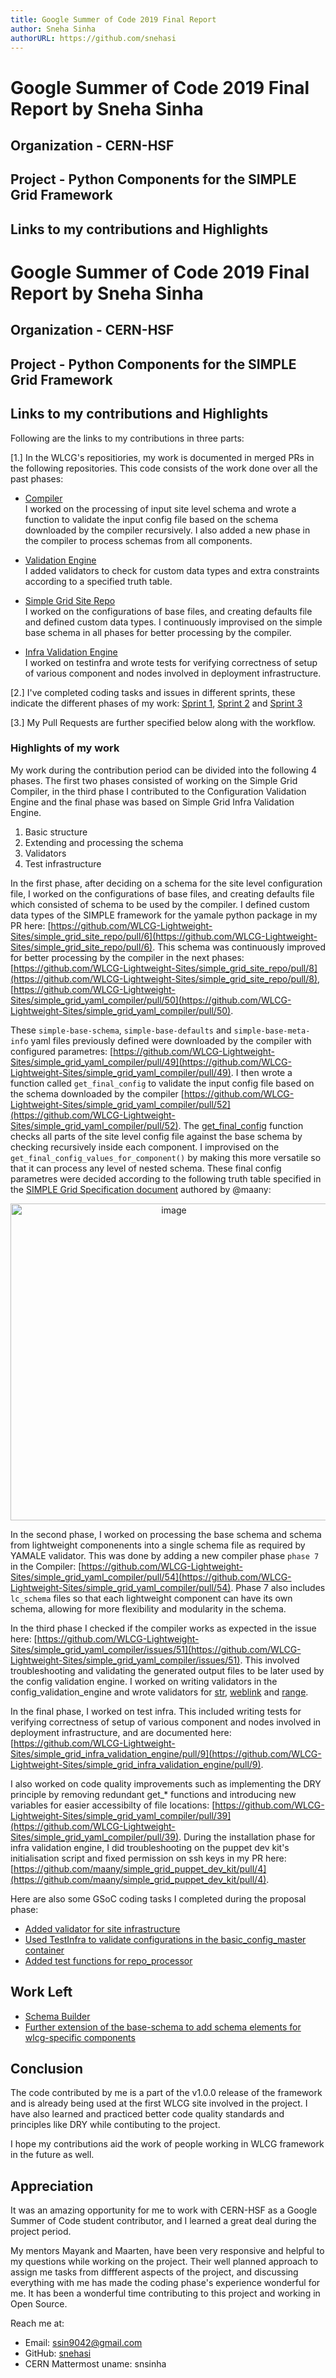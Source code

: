 ```yaml
---
title: Google Summer of Code 2019 Final Report
author: Sneha Sinha
authorURL: https://github.com/snehasi
---
```



# Google Summer of Code 2019 Final Report by Sneha Sinha

## Organization - CERN-HSF

## Project - Python Components for the SIMPLE Grid Framework

## Links to my contributions and Highlights

<!--truncate-->

# Google Summer of Code 2019 Final Report by Sneha Sinha

## Organization - CERN-HSF

## Project - Python Components for the SIMPLE Grid Framework

## Links to my contributions and Highlights
Following are the links to my contributions in three parts:

[1.] In the WLCG's repositiories, my work is documented in merged PRs in the following repositories. This code consists of the work done over all the past phases:

  * [Compiler](https://github.com/WLCG-Lightweight-Sites/simple_grid_yaml_compiler) <br />
I worked on the processing of input site level schema and wrote a function to validate the input config file based on the schema downloaded by the compiler recursively. I also added a new phase in the compiler to process schemas from all components.
  
  * [Validation Engine](https://github.com/WLCG-Lightweight-Sites/wlcg_lightweight_site_config_validation_engine) <br />
I added validators to check for custom data types and extra constraints according to a specified truth table.

  * [Simple Grid Site Repo](https://github.com/WLCG-Lightweight-Sites/simple_grid_site_repo) <br />
I worked on the configurations of base files, and creating defaults file and defined custom data types. I continuously improvised on the simple base schema in all phases for better processing by the compiler.

  * [Infra Validation Engine](https://github.com/WLCG-Lightweight-Sites/simple_grid_infra_validation_engine) <br />
I worked on testinfra and wrote tests for verifying correctness of setup of various component and nodes involved in deployment infrastructure.

[2.] I've completed coding tasks and issues in different sprints, these indicate the different phases of my work: [Sprint 1](https://github.com/orgs/WLCG-Lightweight-Sites/projects/2#column-4705944), [Sprint 2](https://github.com/orgs/WLCG-Lightweight-Sites/projects/3#column-5888982) and [Sprint 3](https://github.com/orgs/WLCG-Lightweight-Sites/projects/4#column-6135088) 

[3.] My Pull Requests are further specified below along with the workflow.

### Highlights of my work 
My work during the contribution period can be divided into the following 4 phases. The first two phases consisted of working on the Simple Grid Compiler, in the third phase I contributed to the Configuration Validation Engine and the final phase was based on Simple Grid Infra Validation Engine. <br>

1. Basic structure
2. Extending and processing the schema 
3. Validators
4. Test infrastructure

In the first phase, after deciding on a schema for the site level configuration file, I worked on the configurations of base files, and creating defaults file which consisted of schema to be used by the compiler. I defined custom data types of the SIMPLE framework for the yamale python package in my PR here: [https://github.com/WLCG-Lightweight-Sites/simple_grid_site_repo/pull/6](https://github.com/WLCG-Lightweight-Sites/simple_grid_site_repo/pull/6). This schema was continuously improved for better processing by the compiler in the next phases: [https://github.com/WLCG-Lightweight-Sites/simple_grid_site_repo/pull/8](https://github.com/WLCG-Lightweight-Sites/simple_grid_site_repo/pull/8), [https://github.com/WLCG-Lightweight-Sites/simple_grid_yaml_compiler/pull/50](https://github.com/WLCG-Lightweight-Sites/simple_grid_yaml_compiler/pull/50).

These `simple-base-schema`, `simple-base-defaults` and `simple-base-meta-info` yaml files previously defined were downloaded by the compiler with configured parametres: [https://github.com/WLCG-Lightweight-Sites/simple_grid_yaml_compiler/pull/49](https://github.com/WLCG-Lightweight-Sites/simple_grid_yaml_compiler/pull/49). I then wrote a function called `get_final_config` to validate the input config file based on the schema downloaded by the compiler [https://github.com/WLCG-Lightweight-Sites/simple_grid_yaml_compiler/pull/52](https://github.com/WLCG-Lightweight-Sites/simple_grid_yaml_compiler/pull/52). The [get_final_config](https://github.com/snehasi/simple_grid_yaml_compiler/blob/fbfc1fd64a0564760de90ed03477bd09d51dcd84/compiler/processor_config_schemas.py#L98) function checks all parts of the site level config file against the base schema by checking recursively inside each component. I improvised on the `get_final_config_values_for_component()` by making this more versatile so that it can process any level of nested schema. These final config parametres were decided according to the following truth table specified in the [SIMPLE Grid Specification document](https://docs.google.com/document/d/1yp_96UXcwNO49cktnHtT61iNmTO0RgrSQukuNYqACpM/edit#) authored by @maany:

<p align="center">
<img width="507" alt="image" src="https://user-images.githubusercontent.com/22666460/63646478-fbceb200-c702-11e9-8088-cf0d77a5ffc1.png">
</p>

In the second phase, I worked on processing the base schema and schema from lightweight componenents into a single schema file as required by YAMALE validator. This was done by adding a new compiler phase `phase 7` in the Compiler: [https://github.com/WLCG-Lightweight-Sites/simple_grid_yaml_compiler/pull/54](https://github.com/WLCG-Lightweight-Sites/simple_grid_yaml_compiler/pull/54). Phase 7 also includes `lc_schema` files so that each lightweight component can have its own schema, allowing for more flexibility and modularity in the schema.

In the third phase I checked if the compiler works as expected in the issue here: [https://github.com/WLCG-Lightweight-Sites/simple_grid_yaml_compiler/issues/51](https://github.com/WLCG-Lightweight-Sites/simple_grid_yaml_compiler/issues/51). This involved troubleshooting and validating the generated output files to be later used by the config validation engine. I worked on writing validators in the config_validation_engine and wrote validators for [str](https://github.com/WLCG-Lightweight-Sites/wlcg_lightweight_site_config_validation_engine/pull/16), [weblink](https://github.com/WLCG-Lightweight-Sites/wlcg_lightweight_site_config_validation_engine/pull/17) and [range](https://github.com/WLCG-Lightweight-Sites/wlcg_lightweight_site_config_validation_engine/pull/15). 

In the final phase, I worked on test infra. This included writing tests for verifying correctness of setup of various component and nodes involved in deployment infrastructure, and are documented here: [https://github.com/WLCG-Lightweight-Sites/simple_grid_infra_validation_engine/pull/9](https://github.com/WLCG-Lightweight-Sites/simple_grid_infra_validation_engine/pull/9).

I also worked on code quality improvements such as implementing the DRY principle by removing redundant get_* functions and introducing new variables for easier accessibilty of file locations: [https://github.com/WLCG-Lightweight-Sites/simple_grid_yaml_compiler/pull/39](https://github.com/WLCG-Lightweight-Sites/simple_grid_yaml_compiler/pull/39). During the installation phase for infra validation engine, I did troubleshooting on the puppet dev kit's initialisation script and fixed permission on ssh keys in my PR here: [https://github.com/maany/simple_grid_puppet_dev_kit/pull/4](https://github.com/maany/simple_grid_puppet_dev_kit/pull/4).

Here are also some GSoC coding tasks I completed during the proposal phase:
  - [Added validator for site infrastructure](https://github.com/WLCG-Lightweight-Sites/wlcg_lightweight_site_config_validation_engine/pull/11)
  - [Used TestInfra to validate configurations in the basic_config_master container](https://github.com/snehasi/sgyc_test)
  - [Added test functions for repo_processor](https://github.com/WLCG-Lightweight-Sites/simple_grid_yaml_compiler/pull/35)

## Work Left
- [Schema Builder](https://github.com/WLCG-Lightweight-Sites/simple_grid_site_repo/issues/5)
- [Further extension of the base-schema to add schema elements for wlcg-specific components](https://github.com/WLCG-Lightweight-Sites/simple_grid_site_repo/issues/7)

## Conclusion
The code contributed by me is a part of the v1.0.0 release of the framework and is already being used at the first WLCG site involved in the project. I have also learned and practiced better code quality standards and principles like DRY while contibuting to the project.

I hope my contributions aid the work of people working in WLCG framework in the future as well. 

## Appreciation
It was an amazing opportunity for me to work with CERN-HSF as a Google Summer of Code student contributor, and I learned a great deal during the project period. 

My mentors Mayank and Maarten, have been very responsive and helpful to my questions while working on the project. Their well planned approach to assign me tasks from diffferent aspects of the project, and discussing everything with me has made the coding phase's experience wonderful for me. It has been a wonderful time contributing to this project and working in Open Source. 

Reach me at: 
* Email: ssin9042@gmail.com
* GitHub: [snehasi](https://github.com/snehasi)
* CERN Mattermost uname: snsinha
